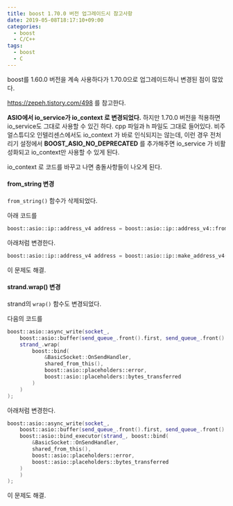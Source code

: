 ```yaml
---
title: boost 1.70.0 버전 업그레이드시 참고사항
date: 2019-05-08T18:17:10+09:00
categories:
  - boost
  - C/C++
tags:
  - boost
  - C
---
```

boost를 1.60.0 버전을 계속 사용하다가 1.70.0으로 업그레이드하니 변경된 점이 많았다.

<https://zepeh.tistory.com/498> 를 참고한다.

**ASIO에서 io_service가 io_context 로 변경되었다.** 하지만 1.70.0 버전을 적용하면 io_service도 그대로 사용할 수 있긴 하다. cpp 파일과 h 파일도 그대로 들어있다. 비주얼스튜디오 인텔리센스에서도 io_context 가 바로 인식되지는 않는데, 이런 경우 전처리기 설정에서 **BOOST_ASIO_NO_DEPRECATED** 를 추가해주면 io_service 가 비활성화되고 io_context만 사용할 수 있게 된다.

io_context 로 코드를 바꾸고 나면 충돌사항들이 나오게 된다.

#### from_string 변경

`from_string()` 함수가 삭제되었다.

아래 코드를

```cpp
boost::asio::ip::address_v4 address = boost::asio::ip::address_v4::from_string(server_ip, error_code);
```

아래처럼 변경한다.

```cpp
boost::asio::ip::address_v4 address = boost::asio::ip::make_address_v4(server_ip, error_code);
```

이 문제도 해결.

#### strand.wrap() 변경

strand의 `wrap()` 함수도 변경되었다.

다음의 코드를

```cpp
boost::asio::async_write(socket_,
    boost::asio::buffer(send_queue_.front().first, send_queue_.front().second),
    strand_.wrap(
        boost::bind(
            &BasicSocket::OnSendHandler,
            shared_from_this(),
            boost::asio::placeholders::error,
            boost::asio::placeholders::bytes_transferred
        )
    )
);
```

아래처럼 변경한다.

```cpp
boost::asio::async_write(socket_,
    boost::asio::buffer(send_queue_.front().first, send_queue_.front().second),
    boost::asio::bind_executor(strand_, boost::bind(
        &BasicSocket::OnSendHandler,
        shared_from_this(),
        boost::asio::placeholders::error,
        boost::asio::placeholders::bytes_transferred
    )
    )
);
```

이 문제도 해결.
